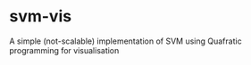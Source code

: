 # svm-vis
A simple (not-scalable) implementation of SVM using Quafratic programming for visualisation
